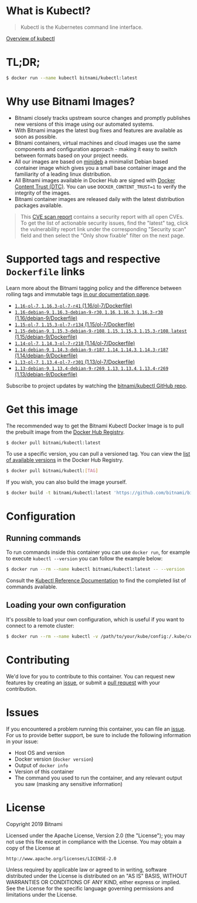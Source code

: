 
# What is Kubectl?

> Kubectl is the Kubernetes command line interface.

[Overview of kubectl](https://kubernetes.io/docs/reference/kubectl/overview/)

# TL;DR;

```bash
$ docker run --name kubectl bitnami/kubectl:latest
```

# Why use Bitnami Images?

* Bitnami closely tracks upstream source changes and promptly publishes new versions of this image using our automated systems.
* With Bitnami images the latest bug fixes and features are available as soon as possible.
* Bitnami containers, virtual machines and cloud images use the same components and configuration approach - making it easy to switch between formats based on your project needs.
* All our images are based on [minideb](https://github.com/bitnami/minideb) a minimalist Debian based container image which gives you a small base container image and the familiarity of a leading linux distribution.
* All Bitnami images available in Docker Hub are signed with [Docker Content Trust (DTC)](https://docs.docker.com/engine/security/trust/content_trust/). You can use `DOCKER_CONTENT_TRUST=1` to verify the integrity of the images.
* Bitnami container images are released daily with the latest distribution packages available.


> This [CVE scan report](https://quay.io/repository/bitnami/kubectl?tab=tags) contains a security report with all open CVEs. To get the list of actionable security issues, find the "latest" tag, click the vulnerability report link under the corresponding "Security scan" field and then select the "Only show fixable" filter on the next page.

# Supported tags and respective `Dockerfile` links

Learn more about the Bitnami tagging policy and the difference between rolling tags and immutable tags [in our documentation page](https://docs.bitnami.com/containers/how-to/understand-rolling-tags-containers/).


* [`1.16-ol-7`, `1.16.3-ol-7-r41` (1.16/ol-7/Dockerfile)](https://github.com/bitnami/bitnami-docker-kubectl/blob/1.16.3-ol-7-r41/1.16/ol-7/Dockerfile)
* [`1.16-debian-9`, `1.16.3-debian-9-r30`, `1.16`, `1.16.3`, `1.16.3-r30` (1.16/debian-9/Dockerfile)](https://github.com/bitnami/bitnami-docker-kubectl/blob/1.16.3-debian-9-r30/1.16/debian-9/Dockerfile)
* [`1.15-ol-7`, `1.15.3-ol-7-r134` (1.15/ol-7/Dockerfile)](https://github.com/bitnami/bitnami-docker-kubectl/blob/1.15.3-ol-7-r134/1.15/ol-7/Dockerfile)
* [`1.15-debian-9`, `1.15.3-debian-9-r108`, `1.15`, `1.15.3`, `1.15.3-r108`, `latest` (1.15/debian-9/Dockerfile)](https://github.com/bitnami/bitnami-docker-kubectl/blob/1.15.3-debian-9-r108/1.15/debian-9/Dockerfile)
* [`1.14-ol-7`, `1.14.3-ol-7-r210` (1.14/ol-7/Dockerfile)](https://github.com/bitnami/bitnami-docker-kubectl/blob/1.14.3-ol-7-r210/1.14/ol-7/Dockerfile)
* [`1.14-debian-9`, `1.14.3-debian-9-r187`, `1.14`, `1.14.3`, `1.14.3-r187` (1.14/debian-9/Dockerfile)](https://github.com/bitnami/bitnami-docker-kubectl/blob/1.14.3-debian-9-r187/1.14/debian-9/Dockerfile)
* [`1.13-ol-7`, `1.13.4-ol-7-r301` (1.13/ol-7/Dockerfile)](https://github.com/bitnami/bitnami-docker-kubectl/blob/1.13.4-ol-7-r301/1.13/ol-7/Dockerfile)
* [`1.13-debian-9`, `1.13.4-debian-9-r269`, `1.13`, `1.13.4`, `1.13.4-r269` (1.13/debian-9/Dockerfile)](https://github.com/bitnami/bitnami-docker-kubectl/blob/1.13.4-debian-9-r269/1.13/debian-9/Dockerfile)

Subscribe to project updates by watching the [bitnami/kubectl GitHub repo](https://github.com/bitnami/bitnami-docker-kubectl).

# Get this image

The recommended way to get the Bitnami Kubectl Docker Image is to pull the prebuilt image from the [Docker Hub Registry](https://hub.docker.com/r/bitnami/kubectl).

```bash
$ docker pull bitnami/kubectl:latest
```

To use a specific version, you can pull a versioned tag. You can view the [list of available versions](https://hub.docker.com/r/bitnami/kubectl/tags/) in the Docker Hub Registry.

```bash
$ docker pull bitnami/kubectl:[TAG]
```

If you wish, you can also build the image yourself.

```bash
$ docker build -t bitnami/kubectl:latest 'https://github.com/bitnami/bitnami-docker-kubectl.git#master:1.15/debian-9'
```

# Configuration

## Running commands

To run commands inside this container you can use `docker run`, for example to execute `kubectl --version` you can follow the example below:

```bash
$ docker run --rm --name kubectl bitnami/kubectl:latest -- --version
```

Consult the [Kubectl Reference Documentation](https://kubernetes.io/docs/reference/generated/kubectl/kubectl-commands) to find the completed list of commands available.

## Loading your own configuration

It's possible to load your own configuration, which is useful if you want to connect to a remote cluster:

```bash
$ docker run --rm --name kubectl -v /path/to/your/kube/config:/.kube/config bitnami/kubectl:latest
```

# Contributing

We'd love for you to contribute to this container. You can request new features by creating an [issue](https://github.com/bitnami/bitnami-docker-kubectl/issues), or submit a [pull request](https://github.com/bitnami/bitnami-docker-kubectl/pulls) with your contribution.

# Issues

If you encountered a problem running this container, you can file an [issue](https://github.com/bitnami/bitnami-docker-kubectl/issues). For us to provide better support, be sure to include the following information in your issue:

- Host OS and version
- Docker version (`docker version`)
- Output of `docker info`
- Version of this container
- The command you used to run the container, and any relevant output you saw (masking any sensitive information)

# License

Copyright 2019 Bitnami

Licensed under the Apache License, Version 2.0 (the "License");
you may not use this file except in compliance with the License.
You may obtain a copy of the License at

    http://www.apache.org/licenses/LICENSE-2.0

Unless required by applicable law or agreed to in writing, software
distributed under the License is distributed on an "AS IS" BASIS,
WITHOUT WARRANTIES OR CONDITIONS OF ANY KIND, either express or implied.
See the License for the specific language governing permissions and
limitations under the License.
